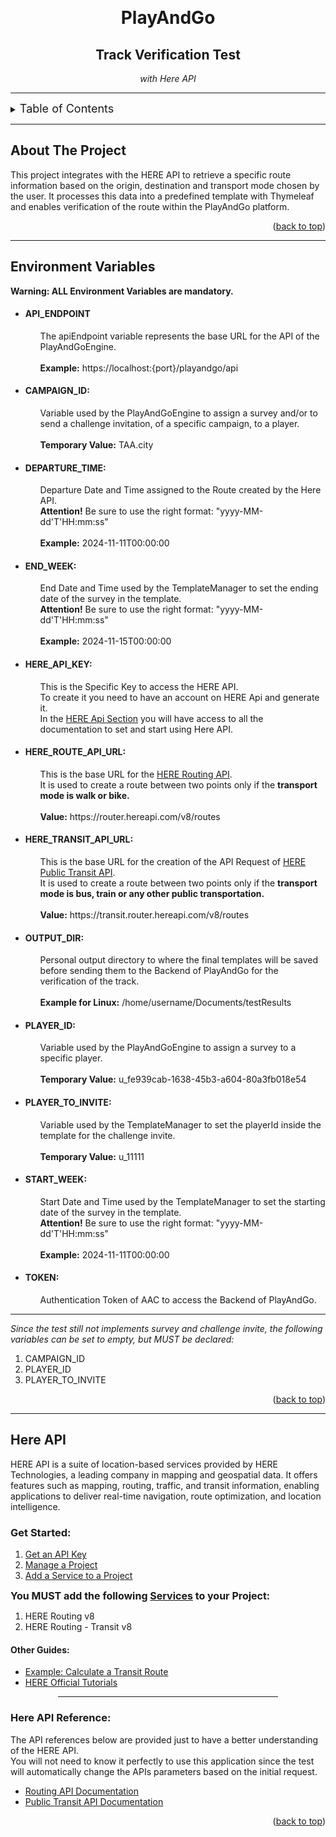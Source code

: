<a id="readme-top"></a>
<br />
<div align="center">
<h1>PlayAndGo</h1>
<h2>Track Verification Test</h2>
<i>with Here API</i>

</div>
<hr>

<!-- TABLE OF CONTENTS -->
<details>
  <summary><font size="4"> Table of Contents</font> </summary>
  <ol>
    <li>
      <a href="#about-the-project">About the Project</a>
    </li>
    <li>
      <a href="#environment-variables">Environment Variables</a>
    </li>
    <li>
      <a href="#here-api">Here API</a>
    </li>
  </ol>
</details>
<hr>

<div id="about-the-project">
    <h2>About The Project</h2>
    <p>This project integrates with the HERE API to retrieve a specific route information based on the origin, destination and transport mode chosen by the user.
    It processes this data into a predefined template with Thymeleaf and enables verification of the route within the PlayAndGo platform.</p>
    <p align="right">(<a href="#readme-top">back to top</a>)</p>
</div>

<hr>

<div id="environment-variables">
    <h2>Environment Variables</h2>
    <b>Warning: ALL Environment Variables are mandatory.</b>
    <ul>
      <li>
          <h4>API_ENDPOINT</h4>
          <ul>
            The apiEndpoint variable represents the base URL for the API of the PlayAndGoEngine.
            <br><br>
            <b>Example:</b> https://localhost:{port}/playandgo/api
          </ul>
      </li>
      <li>
          <h4>CAMPAIGN_ID:</h4>
          <ul>
            Variable used by the PlayAndGoEngine to assign a survey and/or to send a challenge invitation, 
            of a specific campaign, to a player.
            <br><br>
            <b>Temporary Value:</b> TAA.city
          </ul>
      </li>
      <li>
          <h4>DEPARTURE_TIME:</h4>
          <ul>
            Departure Date and Time assigned to the Route created by the Here API. <br>
            <b>Attention!</b> Be sure to use the right format: "yyyy-MM-dd'T'HH:mm:ss"
            <br><br>
            <b>Example:</b> 2024-11-11T00:00:00
          </ul>
      </li>
      <li>
          <h4>END_WEEK:</h4>
          <ul>
            End Date and Time used by the TemplateManager to set the ending date of the survey in the template.<br>
            <b>Attention!</b> Be sure to use the right format: "yyyy-MM-dd'T'HH:mm:ss"
            <br><br>
            <b>Example:</b> 2024-11-15T00:00:00
          </ul>
      </li>
      <li>
          <h4>HERE_API_KEY:</h4>
          <ul>
            This is the Specific Key to access the HERE API.<br>
            To create it you need to have an account on HERE Api and generate it.<br>
            In the <a href="#here-api">HERE Api Section</a> you will have access to all the documentation to set and start using Here API.
          </ul>
      </li>
      <li>
          <h4>HERE_ROUTE_API_URL:</h4>
          <ul>
            This is the base URL for the <a href="#routing-api">HERE Routing API</a>.<br>
            It is used to create a route between two points only if the <b>transport mode is walk or bike.</b> 
            <br><br>
            <b>Value:</b> https://router.hereapi.com/v8/routes
          </ul>
      </li>
      <li>
          <h4>HERE_TRANSIT_API_URL:</h4>
          <ul>
            This is the base URL for the creation of the API Request of <a href="#public-transit-api">HERE Public Transit API</a>.<br>
            It is used to create a route between two points only if the <b>transport mode is bus, train or any other public transportation.</b>
            <br><br>
            <b>Value:</b> https://transit.router.hereapi.com/v8/routes
          </ul>
      </li>
      <li>
          <h4>OUTPUT_DIR:</h4>
          <ul>
            Personal output directory to where the final templates will be saved before sending them to the Backend of PlayAndGo for the verification of the track.
            <br><br>
            <b>Example for Linux:</b> /home/username/Documents/testResults
          </ul>
      </li>
      <li>
          <h4>PLAYER_ID:</h4>
          <ul>
            Variable used by the PlayAndGoEngine to assign a survey to a specific player.
            <br><br>
            <b>Temporary Value:</b> u_fe939cab-1638-45b3-a604-80a3fb018e54
          </ul>
      </li>
      <li>
          <h4>PLAYER_TO_INVITE:</h4>
          <ul>
            Variable used by the TemplateManager to set the playerId inside the template for the challenge invite.
            <br><br>
            <b>Temporary Value:</b> u_11111
          </ul>
      </li>
      <li>
          <h4>START_WEEK:</h4>
          <ul>
            Start Date and Time used by the TemplateManager to set the starting date of the survey in the template.<br>
            <b>Attention!</b> Be sure to use the right format: "yyyy-MM-dd'T'HH:mm:ss"
            <br><br>
            <b>Example:</b> 2024-11-11T00:00:00
          </ul>
      </li>
      <li>
          <h4>TOKEN:</h4>
          <ul>
            Authentication Token of AAC to access the Backend of PlayAndGo.
          </ul>
      </li>
    </ul>
    <hr>
    <i>Since the test still not implements survey and challenge invite, the following variables can be set to empty, but MUST be declared:</i>
    <ol>
        <li>CAMPAIGN_ID</li>
        <li>PLAYER_ID</li>
        <li>PLAYER_TO_INVITE</li>
    </ol>
    <p align="right">(<a href="#readme-top">back to top</a>)</p>
</div>

<hr>

<div id="here-api">
    <h2>Here API</h2>
<p>HERE API is a suite of location-based services provided by HERE Technologies, a leading company in mapping and geospatial data. It offers features such as mapping, routing, traffic, and transit information, enabling applications to deliver real-time navigation, route optimization, and location intelligence.</p>
    <h3>Get Started:</h3>
    <ol>
        <li>
            <a href="https://www.here.com/docs/bundle/identity-and-access-management-developer-guide/page/topics/plat-using-apikeys.html">Get an API Key</a>
        </li>
        <li>
            <a href="https://www.here.com/docs/bundle/identity-and-access-management-developer-guide/page/topics/manage-projects.html">Manage a Project</a>
        </li>
        <li>
            <a href="https://www.here.com/docs/bundle/identity-and-access-management-developer-guide/page/topics/manage-projects.html#services">Add a Service to a Project</a>
        </li>
    </ol>
    <font size="3"><b>You MUST add the following <u>Services</u> to your Project:</b> </font>
    <ol>
        <li>HERE Routing v8</li>
        <li>HERE Routing - Transit v8</li>
    </ol>
    <h4>Other Guides:</h4>
    <ul>
        <li>
            <a href="https://www.here.com/docs/bundle/public-transit-api-developer-guide/page/routing/route-example.html">Example: Calculate a Transit Route</a>
        </li>
        <li>
            <a href="https://www.here.com/docs/category/tutorials">HERE Official Tutorials</a>
        </li>
    </ul>
    <div align="center"><hr width="70%"></div>
    <h3>Here API Reference:</h3>
    The API references below are provided just to have a better understanding of the HERE API.<br>
    You will not need to know it perfectly to use this application since the test will automatically change the APIs parameters based on the initial request.
    <ul>
        <li>
            <div id="routing-api">
                <a href="https://www.here.com/docs/bundle/routing-api-v8-api-reference/page/index.html">Routing API Documentation</a>
            </div>
        </li>
        <li>
            <div id="public-transit-api">
                <a href="https://www.here.com/docs/bundle/public-transit-api-developer-guide/page/routing/README.html">Public Transit API Documentation</a>
            </div>
        </li>
        </ul>
    <p align="right">(<a href="#readme-top">back to top</a>)</p>
</div>



